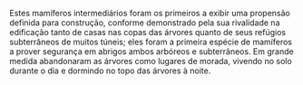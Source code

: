 ﻿Estes mamíferos intermediários foram os primeiros a exibir uma propensão definida para  construção, conforme demonstrado pela sua rivalidade na edificação tanto de casas nas copas das árvores quanto de seus refúgios subterrâneos de muitos túneis; eles foram a primeira espécie de mamíferos a prover segurança em abrigos ambos arbóreos e subterrâneos. Em grande medida abandonaram as árvores como lugares de morada, vivendo no solo durante o dia e dormindo no topo das árvores à noite.